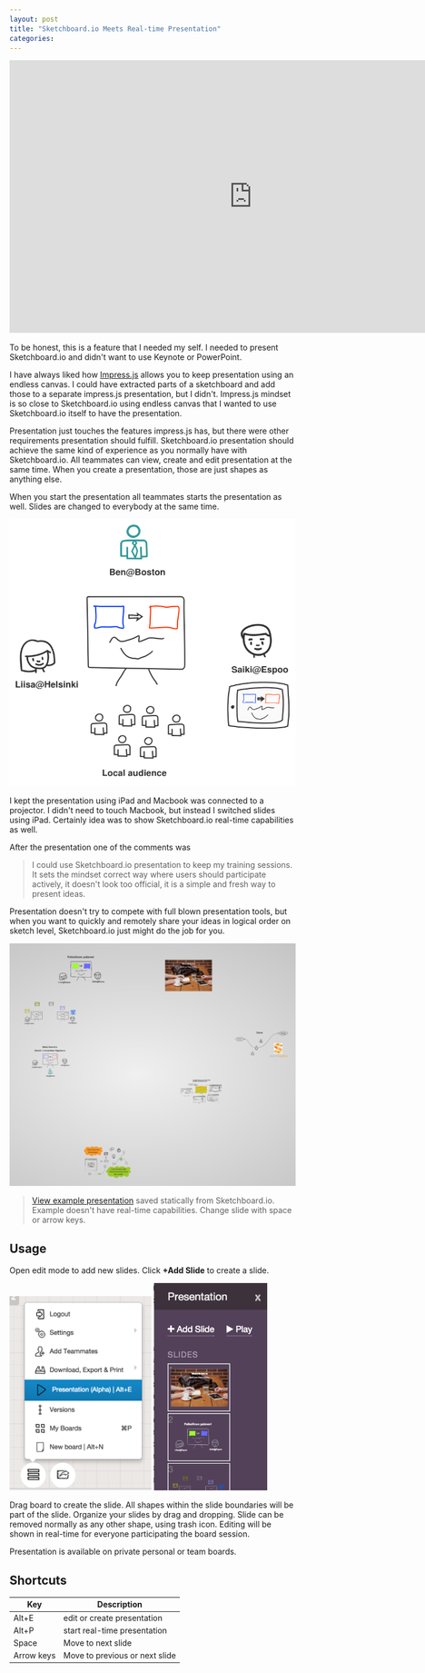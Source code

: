```yaml
---
layout: post
title: "Sketchboard.io Meets Real-time Presentation"
categories: 
---
```


<iframe width="853" height="480" src="https://www.youtube.com/embed/QGfjf4Z_ZRY?rel=0" frameborder="0" allowfullscreen></iframe>

To be honest, this is a feature that I needed my self. I needed to present Sketchboard.io and didn't want to use Keynote or PowerPoint.

I have always liked how [Impress.js](http://bartaz.github.io/impress.js/#/bored) allows you to keep presentation using an endless canvas. I could have extracted parts of a sketchboard and add those to a separate impress.js presentation, but I didn't. Impress.js mindset is so close to Sketchboard.io using endless canvas that I wanted to use Sketchboard.io itself to have the presentation.

Presentation just touches the features impress.js has, but there were other requirements presentation should fulfill. Sketchboard.io presentation should achieve the same kind of experience as you normally have with Sketchboard.io. All teammates can view, create and edit presentation at the same time. When you create a presentation, those are just shapes as anything else.

When you start the presentation all teammates starts the presentation as well. Slides are changed to everybody at the same time.

![Remote Presentation](/img/presentation-many-users.png)

I kept the presentation using iPad and Macbook was connected to a projector. I didn't need to touch Macbook, but instead I switched slides using iPad. Certainly idea was to show Sketchboard.io real-time capabilities as well.

After the presentation one of the comments was 

> I could use Sketchboard.io presentation to keep my training sessions. It sets the mindset correct way where users should participate actively, it doesn't look too official, it is a simple and fresh way to present ideas.

Presentation doesn't try to compete with full blown presentation tools, but when you want to quickly and remotely share your ideas in logical order on sketch level, Sketchboard.io just might do the job for you.

![Presentation Example](/img/presentation-example.png)

> <a href="/example-presentation/example-presentation.html">View example presentation</a> saved statically from Sketchboard.io. Example doesn't have real-time capabilities. Change slide with space or arrow keys.

Usage
-----

Open edit mode to add new slides. Click <strong>+Add Slide</strong> to create a slide.

<img alt="Open Presentation Edit Mode" src="/img/presentation-open-edit.png" width="250px">
<img alt="Presentation Edit Mode" src="/img/presentation-edit-mode.png" width="200px">

Drag board to create the slide. All shapes within the slide boundaries will be part of the slide. Organize your slides by drag and dropping. Slide can be removed normally as any other shape, using trash icon. Editing will be shown in real-time for everyone participating the board session.

Presentation is available on private personal or team boards.

Shortcuts
---------

<table>
<thead>
	<th>Key</th>
	<th>Description</th>
</thead>
<tbody>
	<tr>
		<td>Alt+E</td>
		<td>edit or create presentation</td>
	</tr>
	<tr>
		<td>Alt+P</td>
		<td>start real-time presentation</td>
	</tr>
	<tr>
		<td>Space</td>
		<td>Move to next slide</td>
	</tr>
	<tr>
		<td>Arrow keys</td>
		<td>Move to previous or next slide</td>
	</tr>
</tbody>
</table>
